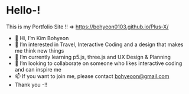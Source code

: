 # Hello-!
This is my Portfolio Site !! => https://bohyeon0103.github.io/Plus-X/

- 👋 Hi, I’m Kim Bohyeon
- 👀 I’m interested in Travel, Interactive Coding and a design that makes me think new things
- 🌱 I’m currently learning p5.js, three.js and UX Design & Planning
- 💞️ I’m looking to collaborate on someone who likes interactive coding and can inspire me
- 📫 If you want to join me, please contact bohyeoon@gmail.com
- Thank you -!!

<!---
bohyeon0103/bohyeon0103 is a ✨ special ✨ repository because its `README.md` (this file) appears on your GitHub profile.
You can click the Preview link to take a look at your changes.
--->
